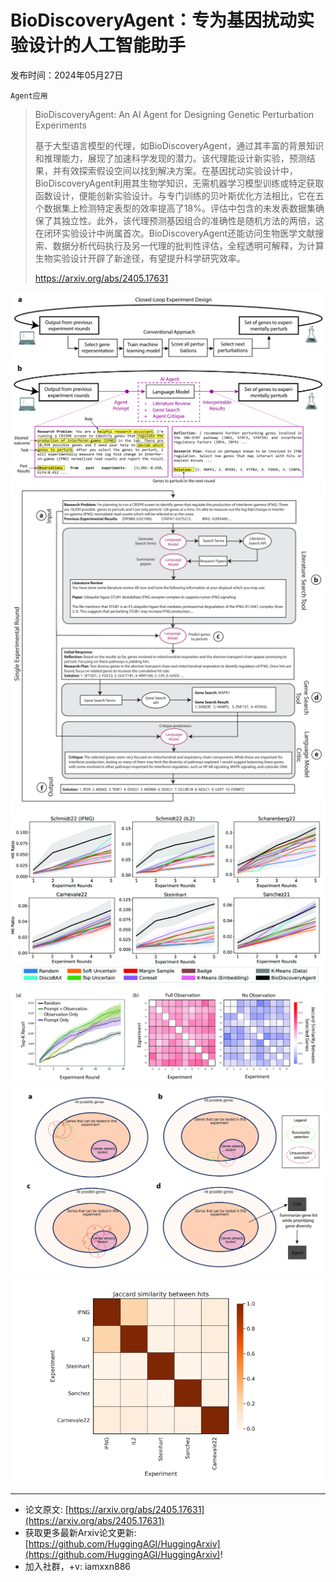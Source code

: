 # BioDiscoveryAgent：专为基因扰动实验设计的人工智能助手
发布时间：2024年05月27日

`Agent应用`
> BioDiscoveryAgent: An AI Agent for Designing Genetic Perturbation Experiments
>
> 基于大型语言模型的代理，如BioDiscoveryAgent，通过其丰富的背景知识和推理能力，展现了加速科学发现的潜力。该代理能设计新实验，预测结果，并有效探索假设空间以找到解决方案。在基因扰动实验设计中，BioDiscoveryAgent利用其生物学知识，无需机器学习模型训练或特定获取函数设计，便能创新实验设计。与专门训练的贝叶斯优化方法相比，它在五个数据集上检测特定表型的效率提高了18%。评估中包含的未发表数据集确保了其独立性。此外，该代理预测基因组合的准确性是随机方法的两倍，这在闭环实验设计中尚属首次。BioDiscoveryAgent还能访问生物医学文献搜索、数据分析代码执行及另一代理的批判性评估，全程透明可解释，为计算生物实验设计开辟了新途径，有望提升科学研究效率。
>
> https://arxiv.org/abs/2405.17631

![](https://raw.githubusercontent.com/HuggingAGI/HuggingArxiv/main/paper_images/2405.17631/x1.png)
![](https://raw.githubusercontent.com/HuggingAGI/HuggingArxiv/main/paper_images/2405.17631/x2.png)
![](https://raw.githubusercontent.com/HuggingAGI/HuggingArxiv/main/paper_images/2405.17631/x3.png)
![](https://raw.githubusercontent.com/HuggingAGI/HuggingArxiv/main/paper_images/2405.17631/x4.png)
![](https://raw.githubusercontent.com/HuggingAGI/HuggingArxiv/main/paper_images/2405.17631/x5.png)
![](https://raw.githubusercontent.com/HuggingAGI/HuggingArxiv/main/paper_images/2405.17631/x6.png)

<hr />

- 论文原文: [https://arxiv.org/abs/2405.17631](https://arxiv.org/abs/2405.17631)
- 获取更多最新Arxiv论文更新: [https://github.com/HuggingAGI/HuggingArxiv](https://github.com/HuggingAGI/HuggingArxiv)!
- 加入社群，+v: iamxxn886